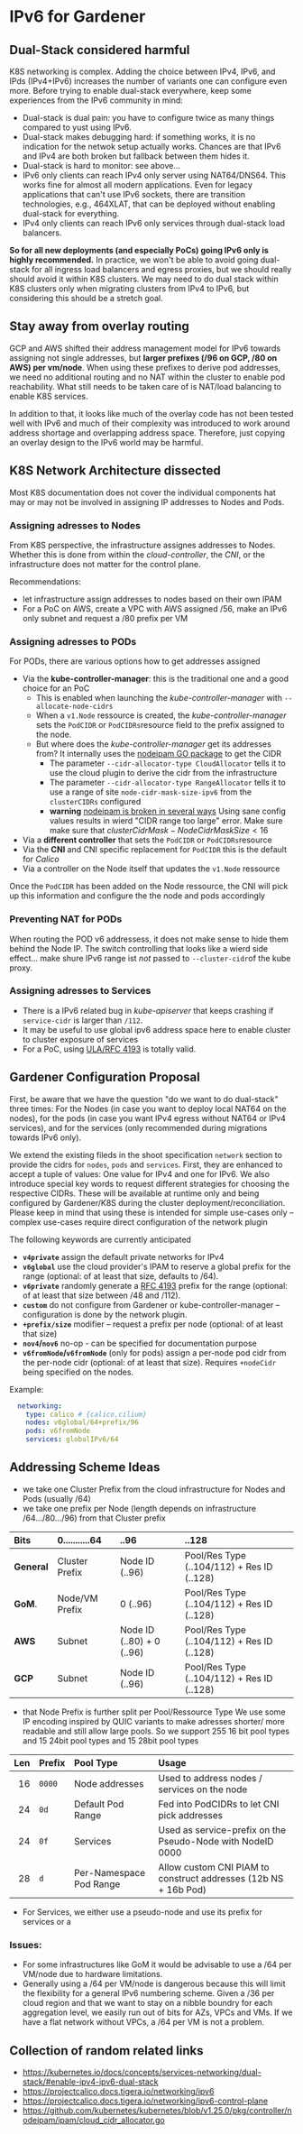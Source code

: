 # IPv6 for Gardener 

## Dual-Stack considered harmful

K8S networking is complex. Adding the choice between IPv4, IPv6, and IPds (IPv4+IPv6) increases the number of variants one can configure even more.
Before trying to enable dual-stack everywhere, keep some experiences from the IPv6 community in mind:
- Dual-stack is dual pain: you have to configure twice as many things compared to yust using IPv6.
- Dual-stack makes debugging hard: if something works, it is no indication for the netwok setup actually works. Chances are that IPv6 and IPv4 are both broken but fallback between them hides it.
- Dual-stack is hard to monitor: see above…
- IPv6 only clients can reach IPv4 only server using NAT64/DNS64. This works fine for almost all modern applications. Even for legacy applications that can't use IPv6 sockets, there are transition technologies, e.g., 464XLAT, that can be deployed without enabling dual-stack for everything.
- IPv4 only clients can reach IPv6 only services through dual-stack load balancers.

**So for all new deployments (and especially PoCs) going IPv6 only is highly recommended.**
In practice, we won't be able to avoid going dual-stack for all ingress load balancers and egress proxies, but we should really should avoid it within K8S clusters. We may need to do dual stack within K8S clusters only when migrating clusters from IPv4 to IPv6, but considering this should be a stretch goal. 

## Stay away from overlay routing

GCP and AWS shifted their address management model for IPv6 towards assigning not single addresses, but **larger prefixes (/96 on GCP, /80 on AWS) per vm/node**.
When using these prefixes to derive pod addresses, we need no additional routing and no NAT within the cluster to enable pod reachability. What still needs to be taken care of is NAT/load balancing to enable K8S services. 

In addition to that, it looks like much of the overlay code has not been tested well with IPv6 and much of their complexity was introduced to work around address shortage and overlapping address space. Therefore, just copying an overlay design to the IPv6 world may be harmful. 

## K8S Network Architecture dissected

Most K8S documentation does not cover the individual components hat may or may not be involved in assigning IP addresses to Nodes and Pods. 

### Assigning adresses to Nodes

From K8S perspective, the infrastructure assignes addresses to Nodes. Whether this is done from within the *cloud-controller*, the *CNI*, or the infrastructure does not matter for the control plane. 

Recommendations:
- let infrastructure assign addresses to nodes based on their own IPAM
- For a PoC on AWS, create a VPC with AWS assigned /56, make an IPv6 only subnet and request a /80 prefix per VM

### Assigning adresses to PODs

For PODs, there are various options how to get addresses assigned
- Via the **kube-controller-manager**: this is the traditional one and a good choice for an PoC
  - This is enabled when launching the *kube-controller-manager* with  ```--allocate-node-cidrs```
  - When a `v1.Node` ressource is created, the *kube-controller-manager* sets the `PodCIDR` or `PodCIDRs`resource field to the prefix assigned to the node.
  - But where does the *kube-controller-manager* get its addresses from? It internally uses the [nodeipam GO package](https://pkg.go.dev/k8s.io/kubernetes/pkg/controller/nodeipam) to get the CIDR
    - The parameter ```--cidr-allocator-type CloudAllocator``` tells it to use the cloud plugin to derive the cidr from the infrastructure
    - The parameter ```--cidr-allocator-type RangeAllocator``` tells it to use a range of site ```node-cidr-mask-size-ipv6``` from the ```clusterCIDRs``` configured
    - **warning** [nodeipam is broken in several ways](https://github.com/cilium/cilium/issues/20756) 
      Using sane config values results in wierd "CIDR range too large" error. 
      Make sure make sure that $clusterCidrMask - NodeCidrMaskSize < 16$
- Via a **different controller** that sets the `PodCIDR` or `PodCIDRs`resource  
- Via the **CNI** and CNI specific replacement for `PodCIDR` this is the default for *Calico*
- Via a controller on the Node itself that updates the `v1.Node` ressource

Once the `PodCIDR` has been added on the Node ressource, the CNI will pick up this information and configure the the node and pods accordingly  

### Preventing NAT for PODs

When routing the POD v6 addressess, it does not make sense to hide them behind the Node IP.  The switch controlling that looks like a wierd side effect… make shure IPv6 range ist *not* passed to `--cluster-cidr`of the kube proxy. 

### Assigning adresses to Services

- There is a IPv6 related bug in *kube-apiserver* that keeps crashing if ```service-cidr``` is larger than ```/112```.
- It may be useful to use global ipv6 address space here to enable cluster to cluster exposure of services
- For a PoC, using [ULA/RFC 4193](https://datatracker.ietf.org/doc/html/rfc4193) is totally valid.

## Gardener Configuration Proposal

First, be aware that we have the question "do we want to do dual-stack" three times: For the Nodes (in case you want to deploy local NAT64 on the nodes), for the pods (in case you want IPv4 egress without NAT64 or IPv4 services), and for the services (only recommended during migrations towards IPv6 only).

We extend the existing fileds in the shoot specification `network` section to provide the cidrs for `nodes`, `pods` and `services`. 
First, they are enhanced to accept a tuple of values: One value for IPv4 and one for IPv6. 
We also introduce special key words to request different strategies for choosing the respective CIDRs. 
These will be available at runtime only and being configured by Gardener/K8S during the cluster deployment/reconciliation.
Please keep in mind that using these is intended for simple use-cases only – complex use-cases require direct configuration of the network plugin

The following keywords are currently anticipated
- **`v4private`** assign the default private networks for IPv4 
- **`v6global`** use the cloud provider's IPAM to reserve a global prefix for the range (optional: of at least that size, defaults to /64).
- **`v6private`** randomly generate a [RFC 4193](https://datatracker.ietf.org/doc/html/rfc4193) prefix for the range (optional: of at least that size between /48 and /112).
- **`custom`** do not configure from Gardener or kube-controller-manager – configuration is done by the network plugin. 
- **`+prefix/size`** modifier – request a prefix per node (optional: of at least that size)
- **`nov4`/`nov6`** no-op - can be specified for documentation purpose
- **`v6fromNode`/`v6fromNode`** (only for pods) assign a per-node pod cidr from the per-node cidr (optional: of at least that size). Requires `+nodeCidr` being specified on the nodes.
  

Example:

```yaml
  networking:
    type: calico # {calico,cilium}
    nodes: v6global/64+prefix/96
    pods: v6fromNode
    services: globalIPv6/64
```


## Addressing Scheme Ideas

- we take one Cluster Prefix from the cloud infrastructure for Nodes and Pods (usually /64)
- we take one prefix per Node (length depends on infrastructure /64.../80.../96) from that Cluster prefix

| **Bits**    | 0...........64 |                      ..96 |                                      ..128 |
| :---------- | :------------- | :------------------------ | :----------------------------------------- |
| **General** | Cluster Prefix | Node ID (..96)            | Pool/Res Type (..104/112) + Res ID (..128) |
| **GoM**.    | Node/VM Prefix | 0       (..96)            | Pool/Res Type (..104/112) + Res ID (..128) |
| **AWS**     | Subnet         | Node ID (..80) + 0 (..96) | Pool/Res Type (..104/112) + Res ID (..128) | 
| **GCP**     | Subnet         | Node ID (..96)            | Pool/Res Type (..104/112) + Res ID (..128) | 

- that Node Prefix is further split per Pool/Ressource Type 
  We use some IP encoding inspired by QUIC variants to make adresses shorter/ more readable and still 
  allow large pools. So we support 255 16 bit pool types and 15 24bit pool types and 15 28bit pool types

| **Len** | **Prefix** | **Pool Type**           | **Usage** |
| ------: | :--------- | :---------------------- | :-------------------------------------------------------------- |
|      16 | `0000`     | Node addresses          | Used to address nodes / services on the node                    |
|      24 | `0d`       | Default Pod Range       | Fed into PodCIDRs to let CNI pick addresses                     |
|      24 | `0f`       | Services                | Used as service-prefix on the Pseudo-Node with NodeID 0000      |
|      28 | `d`        | Per-Namespace Pod Range | Allow custom CNI PIAM to construct addresses (12b NS + 16b Pod) |

- For Services, we either use a pseudo-node and use its prefix for services or a 

### Issues: 
 - For some infrastructures like GoM it would be advisable to use a /64 per VM/node due to hardware limitations.
 - Generally using a /64 per VM/node is dangerous because this will limit the flexibility for a general IPv6 numbering scheme. Given a /36 per cloud region and that we want to stay on a nibble boundry for each aggregation level, we easily run out of bits for AZs, VPCs and VMs. If we have a flat network without VPCs, a /64 per VM is not a problem.   

## Collection of random related links
 - https://kubernetes.io/docs/concepts/services-networking/dual-stack/#enable-ipv4-ipv6-dual-stack
 - https://projectcalico.docs.tigera.io/networking/ipv6
 - https://projectcalico.docs.tigera.io/networking/ipv6-control-plane
 - https://github.com/kubernetes/kubernetes/blob/v1.25.0/pkg/controller/nodeipam/ipam/cloud_cidr_allocator.go
